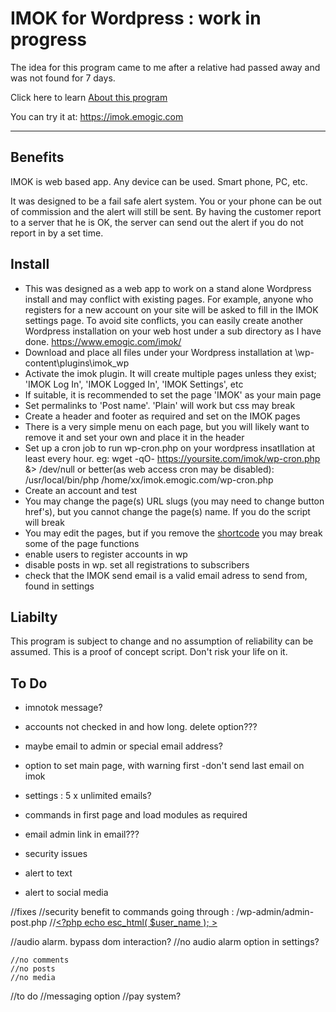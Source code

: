 # IMOK for Wordpress : work in progress

The idea for this program came to me after a relative had passed away and was not found for 7 days.

Click here to learn [About this program](https://github.com/vpelss/imok_wp/blob/master/imok.md#about)

You can try it at: https://imok.emogic.com

-------------------------------------

## Benefits

IMOK is web based app. Any device can be used. Smart phone, PC, etc.

It was designed to be a fail safe alert system. You or your phone can be out of commission and the alert will still be sent.
By having the customer report to a server that he is OK, the server can send out the alert if you do not report in by a set time.

## Install

- This was designed as a web app to work on a stand alone Wordpress install and may conflict with existing pages.
For example, anyone who registers for a new account on your site will be asked to fill in the IMOK settings page.
To avoid site conflicts, you can easily create another Wordpress installation on your web host under a sub directory as I have done. https://www.emogic.com/imok/
- Download and place all files under your Wordpress installation at \wp-content\plugins\imok_wp
- Activate the imok plugin. It will create multiple pages unless they exist; 'IMOK Log In', 'IMOK Logged In', 'IMOK Settings', etc
- If suitable, it is recommended to set the page 'IMOK' as your main page
- Set permalinks to 'Post name'. 'Plain' will work but css may break
- Create a header and footer as required and set on the IMOK pages
- There is a very simple menu on each page, but you will likely want to remove it and set your own and place it in the header
- Set up a cron job to run wp-cron.php on your wordpress insatllation at least every hour. eg: wget -qO- https://yoursite.com/imok/wp-cron.php &> /dev/null or better(as web access cron may be disabled): 	/usr/local/bin/php /home/xx/imok.emogic.com/wp-cron.php
- Create an account and test
- You may change the page(s) URL slugs (you may need to change button href's), but you cannot change the page(s) name. If you do the script will break
- You may edit the pages, but if you remove the [shortcode](s) you may break some of the page functions
- enable users to register accounts in wp
- disable posts in wp. set all registrations to subscribers
- check that the IMOK send email is a valid email adress to send from, found in settings

## Liabilty

This program is subject to change and no assumption of reliability can be assumed.
This is a proof of concept script. Don't risk your life on it.

## To Do

- imnotok message?
- accounts not checked in and how long. delete option???
- maybe email to admin or special email address?
- option to set main page, with warning first
-don't send last email on imok
- settings : 5 x unlimited emails?

- commands in first page and load modules as required
- email admin link in email???
- security issues

- alert to text
- alert to social media

//fixes
	//security benefit to commands going through : /wp-admin/admin-post.php
	//<a href="<?php echo esc_url( $user_url ); >"><?php echo esc_html( $user_name ); ></a>

//audio alarm. bypass dom interaction?
//no audio alarm option in settings?

	//no comments
	//no posts
	//no media

//to do
	//messaging option
	//pay system?
